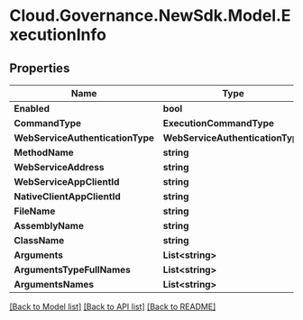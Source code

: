 # Cloud.Governance.NewSdk.Model.ExecutionInfo
## Properties

Name | Type | Description | Notes
------------ | ------------- | ------------- | -------------
**Enabled** | **bool** |  | [optional] 
**CommandType** | **ExecutionCommandType** |  | [optional] 
**WebServiceAuthenticationType** | **WebServiceAuthenticationType** |  | [optional] 
**MethodName** | **string** |  | [optional] 
**WebServiceAddress** | **string** |  | [optional] 
**WebServiceAppClientId** | **string** |  | [optional] 
**NativeClientAppClientId** | **string** |  | [optional] 
**FileName** | **string** |  | [optional] 
**AssemblyName** | **string** |  | [optional] 
**ClassName** | **string** |  | [optional] 
**Arguments** | **List&lt;string&gt;** |  | [optional] 
**ArgumentsTypeFullNames** | **List&lt;string&gt;** |  | [optional] 
**ArgumentsNames** | **List&lt;string&gt;** |  | [optional] 

[[Back to Model list]](../README.md#documentation-for-models) [[Back to API list]](../README.md#documentation-for-api-endpoints) [[Back to README]](../README.md)

